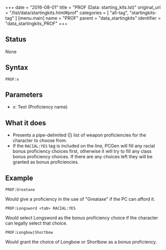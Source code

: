+++
date = "2016-08-01"
title = "PROF (Data: starting_kits.lst)"
original_url = "/list/data/startingkits.html#prof"
categories = [ "all-tag", "startingkits-tag" ]
[menu.main]
    name = "PROF"
    parent = "data_startingkits"
    identifier = "data_startingkits_PROF"
+++

## Status

None

## Syntax

`PROF:x`

## Parameters

-   x: Text (Proficiency name)



What it does
------------

-   Presents a pipe-delimited (|) list of weapon proficiencies for the
    character to choose from.
-   If the `RACIAL:YES` tag is included on the line, PCGen will fill any
    racial bonus proficiency choices first, otherwise it will try to
    fill any class bonus proficiency choices. If there are any choices
    left they will be granted as bonus proficiencies.

Example
-------

`PROF:Greataxe`

Would give a proficiency in the use of "Greataxe" if the PC can afford
it.

`PROF:Longsword <tab> RACIAL:YES`

Would select Longsword as the bonus proficiency choice if the character
can legally select that choice.

`PROF:Longbow|Shortbow`

Would grant the choice of Longbow or Shortbow as a bonus proficiency.

